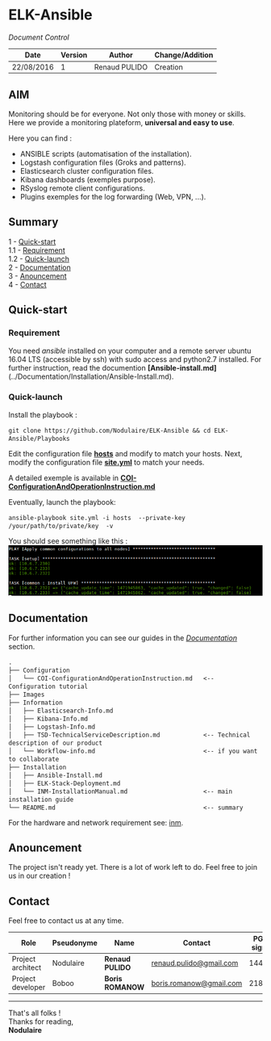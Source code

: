 # ELK-Ansible  

*Document Control*    

|  Date | Version  | Author  | Change/Addition  |
|---|---|---|---|
| 22/08/2016  |1 | Renaud PULIDO  |  Creation |


## AIM

Monitoring should be for everyone. Not only those with money or skills.   
Here we provide a monitoring plateform, **universal and easy to use**.

Here you can find :
 - ANSIBLE scripts (automatisation of the installation).
 - Logstash configuration files (Groks and patterns).
 - Elasticsearch cluster configuration files.
 - Kibana dashboards (exemples purpose).
 - RSyslog remote client configurations.
 - Plugins exemples for the log forwarding (Web, VPN, ...).

## Summary
1 - [Quick-start](#Quick-start)  
1.1 - [Requirement](#Requirement)  
1.2 - [Quick-launch](#Quick-launch)  
2 - [Documentation](#Documentation)  
3 - [Anouncement](#announcement)  
4 - [Contact](#contact)  


## Quick-start
### Requirement
You need *ansible* installed on your computer and a remote server ubuntu 16.04 LTS (accessible by ssh) with sudo access and python2.7 installed.
For further instruction, read the documention **[Ansible-install.md]**(../Documentation/Installation/Ansible-Install.md).

### Quick-launch

Install the playbook :
```
git clone https://github.com/Nodulaire/ELK-Ansible && cd ELK-Ansible/Playbooks
```

Edit the configuration file **[hosts](Playbooks/hosts)** and modify to match your hosts.
Next, modify the configuration file **[site.yml](Playbooks/site.yml)** to match your needs.

A detailed exemple is available in **[COI-ConfigurationAndOperationInstruction.md](Documentation/Configuration/COI-ConfigurationAndOperationInstruction.md)**

Eventually, launch the playbook:
```
ansible-playbook site.yml -i hosts  --private-key /your/path/to/private/key  -v
```
You should see something like this :  
![Install_ansible](Documentation/Images/Ansible/install_example.png)

## Documentation

For further information you can see our guides in the *[Documentation](Documentation)* section.
```
.
├── Configuration
│   └── COI-ConfigurationAndOperationInstruction.md   <-- Configuration tutorial
├── Images
├── Information
│   ├── Elasticsearch-Info.md
│   ├── Kibana-Info.md
│   ├── Logstash-Info.md
│   ├── TSD-TechnicalServiceDescription.md            <-- Technical description of our product
│   └── Workflow-info.md                              <-- if you want to collaborate
├── Installation
│   ├── Ansible-Install.md
│   ├── ELK-Stack-Deployment.md
│   └── INM-InstallationManual.md                     <-- main installation guide
└── README.md                                         <-- summary
```

For the hardware and network requirement see: [inm](Documentation/Installation/INM-InstallationManual.md).  

## Anouncement
The project isn't ready yet. There is a lot of work left to do. Feel free to join us in our creation !


## Contact
Feel free to contact us at any time.

| Role | Pseudonyme | Name | Contact | PGP Key signature |
|-------|---|---|--------|-------------------|
|Project architect | Nodulaire | **Renaud PULIDO**  | renaud.pulido@gmail.com | 144CFD9A |
|Project developer | Boboo   |**Boris ROMANOW**  | boris.romanow@gmail.com | 2185AF59 |


---
That's all folks !  
Thanks for reading,  
**Nodulaire**
